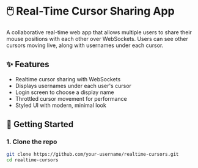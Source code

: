 # 🖱️ Real-Time Cursor Sharing App

A collaborative real-time web app that allows multiple users to share their mouse positions with each other over WebSockets. Users can see other cursors moving live, along with usernames under each cursor.

## ✨ Features

- Realtime cursor sharing with WebSockets
- Displays usernames under each user's cursor
- Login screen to choose a display name
- Throttled cursor movement for performance
- Styled UI with modern, minimal look

## 🚀 Getting Started

### 1. Clone the repo

```bash
git clone https://github.com/your-username/realtime-cursors.git
cd realtime-cursors
